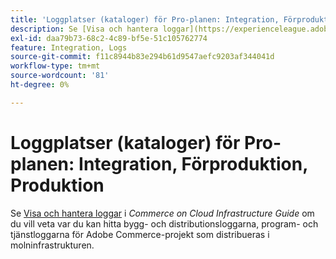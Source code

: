 ```yaml
---
title: 'Loggplatser (kataloger) för Pro-planen: Integration, Förproduktion, Produktion'
description: Se [Visa och hantera loggar](https://experienceleague.adobe.com/docs/commerce-cloud-service/user-guide/develop/test/log-locations.html?lang=sv-SE) i *Commerce on Cloud Infrastructure Guide* för att lära dig var du kan hitta bygg- och driftsättningsloggarna, program- och tjänstloggarna för ditt projekt.
exl-id: daa79b73-68c2-4c89-bf5e-51c105762774
feature: Integration, Logs
source-git-commit: f11c8944b83e294b61d9547aefc9203af344041d
workflow-type: tm+mt
source-wordcount: '81'
ht-degree: 0%

---
```


# Loggplatser (kataloger) för Pro-planen: Integration, Förproduktion, Produktion

Se [Visa och hantera loggar](https://experienceleague.adobe.com/docs/commerce-cloud-service/user-guide/develop/test/log-locations.html?lang=sv-SE) i *Commerce on Cloud Infrastructure Guide* om du vill veta var du kan hitta bygg- och distributionsloggarna, program- och tjänstloggarna för Adobe Commerce-projekt som distribueras i molninfrastrukturen.

